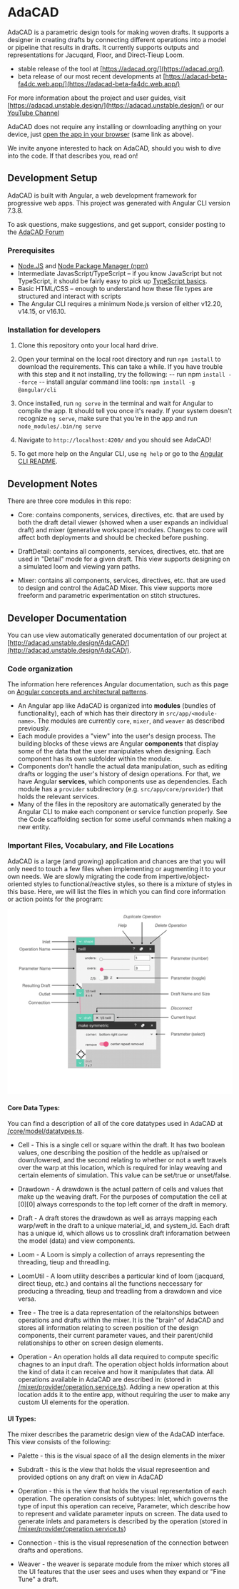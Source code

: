 # AdaCAD
AdaCAD is a parametric design tools for making woven drafts. It supports a designer in creating drafts by connecting different operations into a model or pipeline that results in drafts. It currently supports outputs and representations for Jacuqard, Floor, and Direct-Tieup Loom. 

- stable release of the tool at [https://adacad.org/](https://adacad.org/).
- beta release of our most recent developments at [https://adacad-beta-fa4dc.web.app/](https://adacad-beta-fa4dc.web.app/)
  
For more information about the project and user guides, visit [https://adacad.unstable.design/](https://adacad.unstable.design/) or our [YouTube Channel](https://www.youtube.com/playlist?list=PLy2lIjrar_02XiqfJG8kLpeWOyCtDXeFJ)

AdaCAD does not require any installing or downloading anything on your device, just [open the app in your browser](https://adacad.org/) (same link as above). 

We invite anyone interested to hack on AdaCAD, should you wish to dive into the code. If that describes you, read on!

## Development Setup
AdaCAD is built with Angular, a web development framework for progressive web apps. This project was generated with Angular CLI version 7.3.8.

To ask questions, make suggestions, and get support, consider posting to the [AdaCAD Forum](https://groups.google.com/u/1/g/adacad-forum)

### Prerequisites
- [Node.JS](https://nodejs.dev/learn/how-to-install-nodejs) and [Node Package Manager (npm)](https://nodejs.dev/learn/an-introduction-to-the-npm-package-manager)
- Intermediate JavasScript/TypeScript – if you know JavaScript but not TypeScript, it should be fairly easy to pick up [TypeScript basics](https://www.typescriptlang.org/docs/handbook/2/basic-types.html).
- Basic HTML/CSS – enough to understand how these file types are structured and interact with scripts
- The Angular CLI requires a minimum Node.js version of either v12.20, v14.15, or v16.10.  

### Installation for developers
1. Clone this repository onto your local hard drive.
2. Open your terminal on the local root directory and run `npm install` to download the requirements. This can take a while. If you have trouble with this step and it not installing, try the following:
 -- run npm `install --force`
 -- install angular command line tools: `npm install -g @angular/cli`

3. Once installed, run `ng serve` in the terminal and wait for Angular to compile the app. It should tell you once it's ready. If your system doesn't recognize `ng serve`, make sure that you're in the app and run `node_modules/.bin/ng serve`
4. Navigate to `http://localhost:4200/` and you should see AdaCAD!
5. To get more help on the Angular CLI, use `ng help` or go to the [Angular CLI README](https://github.com/angular/angular-cli/blob/master/README.md).

## Development Notes
There are three core modules in this repo: 

- Core: contains components, services, directives, etc. that are used by both the draft detail viewer (showed when a user expands an individual draft) and mixer (generative workspace) modules. Changes to core will affect both deployments and should be checked before pushing.

- DraftDetail: contains all components, services, directives, etc. that are used in "Detail" mode for a given draft. This view supports designing on a simulated loom and viewing yarn paths.

- Mixer: contains all components, services, directives, etc. that are used to design and control the AdaCAD Mixer. This view supports more freeform and parametric experimentation on stitch structures.

## Developer Documentation 
You can use view automatically generated documentation of our project at [http://adacad.unstable.design/AdaCAD/](http://adacad.unstable.design/AdaCAD/).

### Code organization
The information here references Angular documentation, such as this page on [Angular concepts and architectural patterns](https://angular.io/guide/architecture).
* An Angular app like AdaCAD is organized into **modules** (bundles of functionality), each of which has their directory in `src/app/<module-name>`. The modules are currently `core`, `mixer`, and `weaver` as described previously.
* Each module provides a "view" into the user's design process. The building blocks of these views are Angular **components** that display some of the data that the user manipulates when designing. Each component has its own subfolder within the module.
* Components don't handle the actual data manipulation, such as editing drafts or logging the user's history of design operations. For that, we have Angular **services**, which components use as dependencies. Each module has a `provider` subdirectory (e.g. `src/app/core/provider`) that holds the relevant services.
* Many of the files in the repository are automatically generated by the Angular CLI to make each component or service function properly. See the Code scaffolding section for some useful commands when making a new entity.
 
### Important Files, Vocabulary, and File Locations
AdaCAD is a large (and growing) application and chances are that you will only need to touch a few files when implementing or augmenting it to your own needs. We are slowly migrating the code from impertive/object-oriented styles to functional/reactive styles, so there is a mixture of styles in this base.  Here, we will list the files in which you can find core information or action points for the program: 


![a labeled diagram of the components of AdaCAD as they are experienced by the viewer](https://github.com/UnstableDesign/AdaCAD/blob/master/src/assets/AdaCAD_Terminology.png)


#### Core Data Types:
You can find a description of all of the core datatypes used in AdaCAD at [/core/model/datatypes.ts](https://github.com/UnstableDesign/AdaCAD/blob/master/src/app/core/model/datatypes.ts).

* Cell -  This is a single cell or square within the draft. It has two boolean values, one describing the position of the heddle as up/raised or down/lowered, and the second relating to whether or not a weft travels over the warp at this location, which is required for inlay weaving and certain elements of simulation. This value can be set/true or unset/false. 

* Drawdown - A drawdown is the actual pattern of cells and values that make up the weaving draft. For the purposes of computation the cell at \[0][0] always corresponds to the top left corner of the draft in memory.

* Draft - A draft stores the drawdown as well as arrays mapping each warp/weft in the draft to a unique material_id, and system_id. Each draft has a unique id, which allows us to crosslink draft inforamation between the model (data) and view components.  

* Loom - A Loom is simply a collection of arrays representing the threading, tieup and threadling.

* LoomUtil - A loom utility describes a particular kind of loom (jacquard, direct tieup, etc.) and contains all the functions neccessary for producing a threading, tieup and treadling from a drawdown and vice versa. 

* Tree - The tree is a data representation of the relaitonships between operations and drafts within the mixer. It is the "brain" of AdaCAD and stores all information relating to screen position of the design components, their current parameter vaues, and their parent/child relationships to other on screen design elements. 

* Operation - An operation holds all data required to compute specific chagnes to an input draft. The operation object holds information about the kind of data it can receive and how it manipulates that data. All operations available in AdaCAD are described in: (stored in [/mixer/provider/operation.service.ts](https://github.com/UnstableDesign/AdaCAD/blob/master/src/app/mixer/provider/operation.service.ts)). Adding a new operation at this location adds it to the entire app, without requiring the user to make any custom UI elements for the operation. 


#### UI Types:
The mixer describes the parametric design view of the AdaCAD interface. This view consists of the following: 

* Palette - this is the visual space of all the design elements in the mixer

* Subdraft - this is the view that holds the visual represeention and provided options on any draft on view in AdaCAD

* Operation - this is the view that holds the visual representation of each operation. The operation consists of subtypes: Inlet, which governs the type of input this operation can receive, Parameter, which describe how to represent and validate parameter inputs on screen. The data used to generate inlets and parameters is described by the operation (stored in [/mixer/provider/operation.service.ts](https://github.com/UnstableDesign/AdaCAD/blob/master/src/app/mixer/provider/operation.service.ts))

* Connection - this is the visual represenation of the connection between drafts and operations. 

* Weaver - the weaver is separate module from the mixer which stores all the UI features that the user sees and uses when they expand or "Fine Tune" a draft. 




